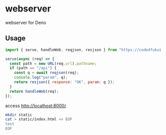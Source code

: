 # webserver

webserver for Deno

## Usage

```JavaScript
import { serve, handleWeb, reqjson, resjson } from "https://code4fukui.github.io/webserver/webserver.js";

serve(async (req) => {
  const path = new URL(req.url).pathname;
  if (path == "/api") {
    const q = await reqjson(req);
    console.log("param", q);
    return resjson({ response: "OK", param: q });
  }
  return handleWeb(req);
});
```

access [http://localhost:8000/](http://localhost:8000/)

```bash
mkdir static
cat > static/index.html << EOF
test
EOF
```
